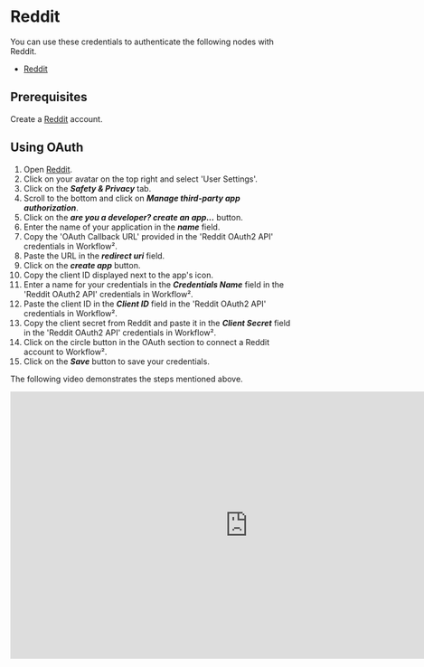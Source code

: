 # Reddit

You can use these credentials to authenticate the following nodes with Reddit.
- [Reddit](/workflow/integrations/nodes/workflow-nodes-base.reddit/)


## Prerequisites

Create a [Reddit](https://reddit.com/) account.

## Using OAuth

1. Open [Reddit](https://reddit.com).
2. Click on your avatar on the top right and select 'User Settings'.
3. Click on the ***Safety & Privacy*** tab.
4. Scroll to the bottom and click on ***Manage third-party app authorization***.
5. Click on the ***are you a developer? create an app...*** button.
6. Enter the name of your application in the ***name*** field.
7. Copy the 'OAuth Callback URL' provided in the 'Reddit OAuth2 API' credentials in Workflow².
8. Paste the URL in the ***redirect uri*** field.
9. Click on the ***create app*** button.
10. Copy the client ID displayed next to the app's icon.
11. Enter a name for your credentials in the ***Credentials Name*** field in the 'Reddit OAuth2 API' credentials in Workflow².
12. Paste the client ID in the ***Client ID*** field in the 'Reddit OAuth2 API' credentials in Workflow².
13. Copy the client secret from Reddit and paste it in the ***Client Secret*** field in the 'Reddit OAuth2 API' credentials in Workflow².
14. Click on the circle button in the OAuth section to connect a Reddit account to Workflow².
15. Click on the ***Save*** button to save your credentials.

The following video demonstrates the steps mentioned above.

<div class="video-container">
<iframe width="840" height="472.5" src="https://www.youtube.com/embed/YpsxuUHonVE" frameborder="0" allow="accelerometer; autoplay; clipboard-write; encrypted-media; gyroscope; picture-in-picture" allowfullscreen></iframe>
</div>
